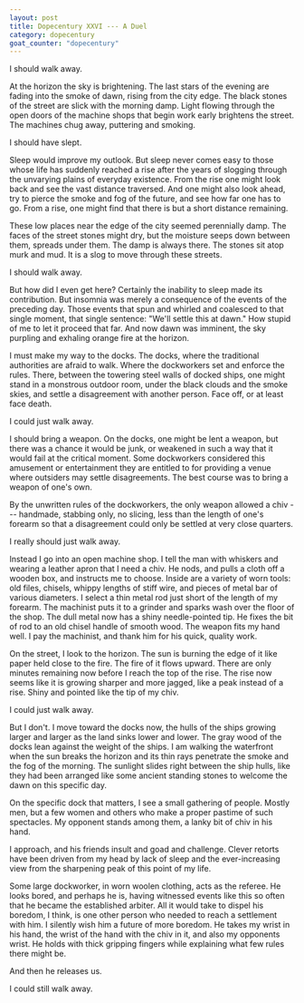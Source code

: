 ```yaml
---
layout: post
title: Dopecentury XXVI --- A Duel
category: dopecentury
goat_counter: "dopecentury" 
---
```


I should walk away.

At the horizon the sky is brightening. The last stars of the evening are fading into the smoke of dawn, rising from the city edge. The black stones of the street are slick with the morning damp. Light flowing through the open doors of the machine shops that begin work early brightens the street. The machines chug away, puttering and smoking.

I should have slept.

Sleep would improve my outlook. But sleep never comes easy to those whose life has suddenly reached a rise after the years of slogging through the unvarying plains of everyday existence. From the rise one might look back and see the vast distance traversed. And one might also look ahead, try to pierce the smoke and fog of the future, and see how far one has to go. From a rise, one might find that there is but a short distance remaining.

These low places near the edge of the city seemed perennially damp. The faces of the street stones might dry, but the moisture seeps down between them, spreads under them. The damp is always there. The stones sit atop murk and mud. It is a slog to move through these streets.

I should walk away.

But how did I even get here? Certainly the inability to sleep made its contribution. But insomnia was merely a consequence of the events of the preceding day. Those events that spun and whirled and coalesced to that single moment, that single sentence: "We'll settle this at dawn." How stupid of me to let it proceed that far. And now dawn was imminent, the sky purpling and exhaling orange fire at the horizon.

I must make my way to the docks. The docks, where the traditional authorities are afraid to walk. Where the dockworkers set and enforce the rules. There, between the towering steel walls of docked ships, one might stand in a monstrous outdoor room, under the black clouds and the smoke skies, and settle a disagreement with another person. Face off, or at least face death.

I could just walk away.

I should bring a weapon. On the docks, one might be lent a weapon, but there was a chance it would be junk, or weakened in such a way that it would fail at the critical moment. Some dockworkers considered this amusement or entertainment they are entitled to for providing a venue where outsiders may settle disagreements. The best course was to bring a weapon of one's own.

By the unwritten rules of the dockworkers, the only weapon allowed a chiv --- handmade, stabbing only, no slicing, less than the length of one's forearm so that a disagreement could only be settled at very close quarters.

I really should just walk away.

Instead I go into an open machine shop. I tell the man with whiskers and wearing a leather apron that I need a chiv. He nods, and pulls a cloth off a wooden box, and instructs me to choose. Inside are a variety of worn tools: old files, chisels, whippy lengths of stiff wire, and pieces of metal bar of various diameters. I select a thin metal rod just short of the length of my forearm. The machinist puts it to a grinder and sparks wash over the floor of the shop. The dull metal now has a shiny needle-pointed tip. He fixes the bit of rod to an old chisel handle of smooth wood. The weapon fits my hand well. I pay the machinist, and thank him for his quick, quality work.

On the street, I look to the horizon. The sun is burning the edge of it like paper held close to the fire. The fire of it flows upward. There are only minutes remaining now before I reach the top of the rise. The rise now seems like it is growing sharper and more jagged, like a peak instead of a rise. Shiny and pointed like the tip of my chiv.

I could just walk away.

But I don't. I move toward the docks now, the hulls of the ships growing larger and larger as the land sinks lower and lower. The gray wood of the docks lean against the weight of the ships. I am walking the waterfront when the sun breaks the horizon and its thin rays penetrate the smoke and the fog of the morning. The sunlight slides right between the ship hulls, like they had been arranged like some ancient standing stones to welcome the dawn on this specific day.

On the specific dock that matters, I see a small gathering of people. Mostly men, but a few women and others who make a proper pastime of such spectacles. My opponent stands among them, a lanky bit of chiv in his hand.

I approach, and his friends insult and goad and challenge. Clever retorts have been driven from my head by lack of sleep and the ever-increasing view from the sharpening peak of this point of my life.

Some large dockworker, in worn woolen clothing, acts as the referee. He looks bored, and perhaps he is, having witnessed events like this so often that he became the established arbiter. All it would take to dispel his boredom, I think, is one other person who needed to reach a settlement with him. I silently wish him a future of more boredom. He takes my wrist in his hand, the wrist of the hand with the chiv in it, and also my opponents wrist. He holds with thick gripping fingers while explaining what few rules there might be.

And then he releases us.

I could still walk away.



